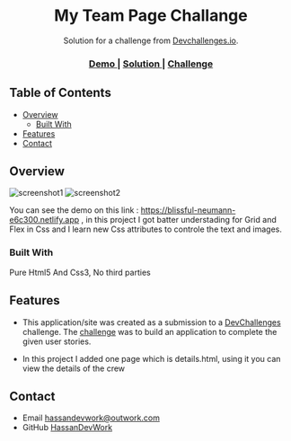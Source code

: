 <!-- Please update value in the {}  -->

<h1 align="center">My Team Page Challange</h1>

<div align="center">
   Solution for a challenge from  <a href="http://devchallenges.io" target="_blank">Devchallenges.io</a>.
</div>

<div align="center">
  <h3>
    <a href="https://blissful-neumann-e6c300.netlify.app">
      Demo
    </a>
    <span> | </span>
    <a href="https://github.com/HassanDevWork/My-team-page-Challange/">
      Solution
    </a>
    <span> | </span>
    <a href="https://devchallenges.io/challenges/hhmesazsqgKXrTkYkt0U">
      Challenge
    </a>
  </h3>
</div>

<!-- TABLE OF CONTENTS -->

## Table of Contents

- [Overview](#overview)
  - [Built With](#built-with)
- [Features](#features)
- [Contact](#contact)

<!-- OVERVIEW -->

## Overview

![screenshot1](https://i.ibb.co/7Yk27SD/s.png)
![screenshot2](https://i.ibb.co/TL24pKN/ss.png)

You can see the demo on this link : https://blissful-neumann-e6c300.netlify.app , in this project I got batter understading for Grid and Flex in Css and I learn new Css attributes to controle the text and images.

### Built With

<!-- This section should list any major frameworks that you built your project using. Here are a few examples.-->

Pure Html5 And Css3, No third parties

## Features

<!-- List the features of your application or follow the template. Don't share the figma file here :) -->

- This application/site was created as a submission to a [DevChallenges](https://devchallenges.io/challenges) challenge. The [challenge](https://devchallenges.io/challenges/hhmesazsqgKXrTkYkt0U) was to build an application to complete the given user stories.

- In this project I added one page which is details.html, using it you can view the details of the crew

## Contact

- Email hassandevwork@outwork.com
- GitHub [HassanDevWork](https://github.com/HassanDevWork)